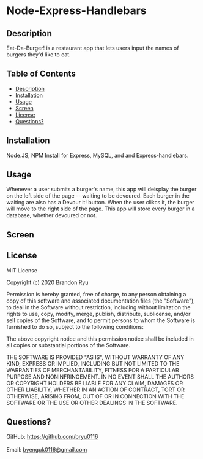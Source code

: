 # Node-Express-Handlebars

## Description
Eat-Da-Burger! is a restaurant app that lets users input the names of burgers they'd like to eat. 

## Table of Contents
- [Description](#description)
- [Installation](#installation)
- [Usage](#usage)
- [Screen](#Screen)
- [License](#license)
- [Questions?](#Questions?)

## Installation
Node.JS, NPM Install for Express, MySQL, and and Express-handlebars.

## Usage
Whenever a user submits a burger's name, this app will deisplay the burger on the left side of the page -- waiting to be devoured. Each burger in the waiting are also has a Devour it! button. When the user clikcs it, the burger will move to the right side of the page. This app will store every burger in a database, whether devoured or not.

## Screen


## License
MIT License

Copyright (c) 2020 Brandon Ryu

Permission is hereby granted, free of charge, to any person obtaining a copy
of this software and associated documentation files (the "Software"), to deal
in the Software without restriction, including without limitation the rights
to use, copy, modify, merge, publish, distribute, sublicense, and/or sell
copies of the Software, and to permit persons to whom the Software is
furnished to do so, subject to the following conditions:

The above copyright notice and this permission notice shall be included in all
copies or substantial portions of the Software.

THE SOFTWARE IS PROVIDED "AS IS", WITHOUT WARRANTY OF ANY KIND, EXPRESS OR
IMPLIED, INCLUDING BUT NOT LIMITED TO THE WARRANTIES OF MERCHANTABILITY,
FITNESS FOR A PARTICULAR PURPOSE AND NONINFRINGEMENT. IN NO EVENT SHALL THE
AUTHORS OR COPYRIGHT HOLDERS BE LIABLE FOR ANY CLAIM, DAMAGES OR OTHER
LIABILITY, WHETHER IN AN ACTION OF CONTRACT, TORT OR OTHERWISE, ARISING FROM,
OUT OF OR IN CONNECTION WITH THE SOFTWARE OR THE USE OR OTHER DEALINGS IN THE
SOFTWARE.

## Questions?
GitHub: https://github.com/bryu0116<br /><br />
Email: byenguk0116@gmail.com<br /><br />